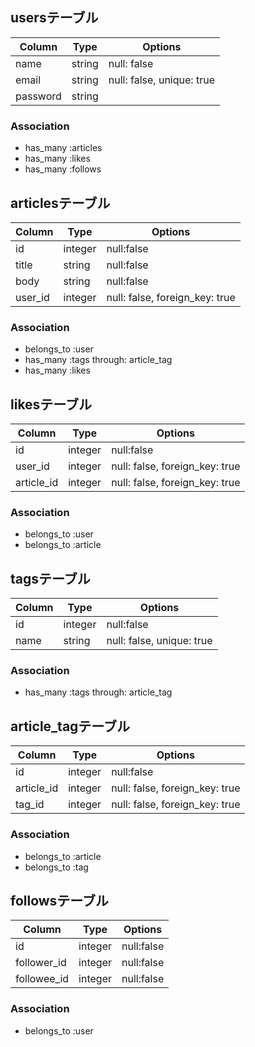 ## usersテーブル

|Column|Type|Options|
|------|----|-------|
|name|string|null: false|
|email|string|null: false, unique: true|
|password|string||

### Association
- has_many :articles
- has_many :likes
- has_many :follows

## articlesテーブル

|Column|Type|Options|
|------|----|-------|
|id|integer|null:false|
|title|string|null:false|
|body|string|null:false|
|user_id|integer|null: false, foreign_key: true|

### Association
- belongs_to :user
- has_many :tags through: article_tag
- has_many :likes

## likesテーブル

|Column|Type|Options|
|------|----|-------|
|id|integer|null:false|
|user_id|integer|null: false, foreign_key: true|
|article_id|integer|null: false, foreign_key: true|

### Association
- belongs_to :user
- belongs_to :article

## tagsテーブル

|Column|Type|Options|
|------|----|-------|
|id|integer|null:false|
|name|string|null: false, unique: true|

### Association
- has_many :tags through: article_tag

## article_tagテーブル

|Column|Type|Options|
|------|----|-------|
|id|integer|null:false|
|article_id|integer|null: false, foreign_key: true|
|tag_id|integer|null: false, foreign_key: true|

### Association
- belongs_to :article
- belongs_to :tag

## followsテーブル

|Column|Type|Options|
|------|----|-------|
|id|integer|null:false|
|follower_id|integer|null:false|
|followee_id|integer|null:false|

### Association
- belongs_to :user